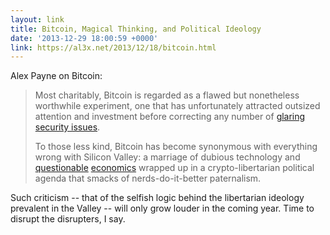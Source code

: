 ```yaml
---
layout: link
title: Bitcoin, Magical Thinking, and Political Ideology
date: '2013-12-29 18:00:59 +0000'
link: https://al3x.net/2013/12/18/bitcoin.html
---
```

Alex Payne on Bitcoin:

> Most charitably, Bitcoin is regarded as a flawed but nonetheless worthwhile experiment, one that has unfortunately attracted outsized attention and investment before correcting any number of [glaring security issues][1].
> 
> To those less kind, Bitcoin has become synonymous with everything wrong with Silicon Valley: a marriage of dubious technology and [questionable][2] [economics][3] wrapped up in a crypto-libertarian political agenda that smacks of nerds-do-it-better paternalism.

Such criticism -- that of the selfish logic behind the libertarian ideology prevalent in the Valley -- will only grow louder in the coming year. Time to disrupt the disrupters, I say.

[1]: https://en.bitcoin.it/wiki/Weaknesses
[2]: http://economonitor.com/blog/2013/03/bitcoin-bubble-or-new-virtual-currency/
[3]: http://marginalrevolution.com/marginalrevolution/2011/04/the-economics-of-bitcoin.html